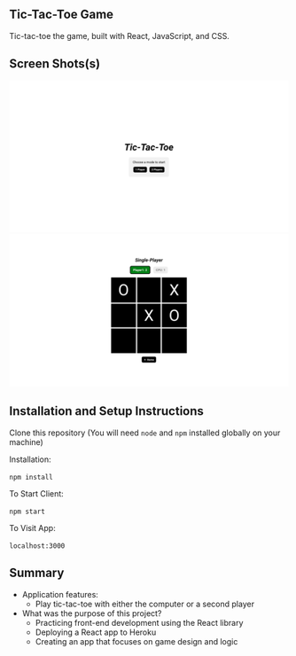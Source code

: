 ## Tic-Tac-Toe Game

Tic-tac-toe the game, built with React, JavaScript, and CSS.

## Screen Shots(s)

![screenshot1](public/screenshot1.png)
![screenshot2](public/screenshot2.png)

## Installation and Setup Instructions

Clone this repository (You will need `node` and `npm` installed globally on your machine)

Installation:

`npm install`

To Start Client:

`npm start`

To Visit App:

`localhost:3000`

## Summary

- Application features:
    - Play tic-tac-toe with either the computer or a second player
- What was the purpose of this project?
    - Practicing front-end development using the React library
    - Deploying a React app to Heroku
    - Creating an app that focuses on game design and logic